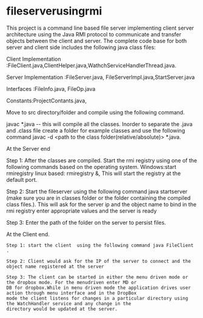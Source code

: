 # fileserverusingrmi
This project is a command line based file server implementing  client server architecture using the Java RMI protocol
to communicate and transfer objects between the client and server.
The complete code base for both server and client side includes the following java class files:

Client Implementation :FileClient.java,ClientHelper.java,WathchServiceHandlerThread.java.

Server Implementation :FileServer.java, FileServerImpl.java,StartServer.java

Interfaces :FileInfo.java, FileOp.java

Constants:ProjectContants.java,

Move to src directory/folder and compile using the following command.

javac *.java -- this will compile all the classes. Inorder to separate the .java and .class file create a folder
for example classes and use the following command javac -d <path to the class folder(relative/absolute)> *.java.

 At the Server end
 
   Step 1: After the classes are compiled. Start the rmi registry using one of the following commands based on the
   operating system.
   Windows:start rmiregistry
   linux based: rmiregistry &, This will start the registry at the default port.
   
   Step 2: Start the fileserver using the following command java startserver (make sure you are in classes folder or
   the folder containing the compiled class files.). This will ask for the server ip and the object name to bind in
   the rmi registry enter appropriate values and the server is ready
   
   Step 3: Enter the path of the folder on the server to persist files.

 At the Client end.

    Step 1: start the client  using the following command java FileClient .
    
    Step 2: Client would ask for the IP of the server to connect and the object name registered at the server
    
    Step 3: The client can be started in either the menu driven mode or the dropbox mode. For the menudriven enter MD or
    DB for dropbox.While in menu driven mode the application drives user action through menu interface and in the DropBox
    mode the client listens for changes in a particular directory using the WatchHandler service and any change in the
    directory would be updated at the server.
